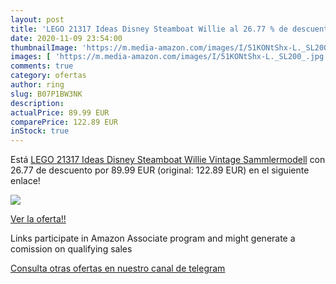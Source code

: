 ```yaml
---
layout: post
title: 'LEGO 21317 Ideas Disney Steamboat Willie al 26.77 % de descuento'
date: 2020-11-09 23:54:00
thumbnailImage: 'https://m.media-amazon.com/images/I/51KONtShx-L._SL200_.jpg'
images: [ 'https://m.media-amazon.com/images/I/51KONtShx-L._SL200_.jpg' ]
comments: true
category: ofertas
author: ring
slug: B07P1BW3NK
description:
actualPrice: 89.99 EUR
comparePrice: 122.89 EUR
inStock: true
---
```


Está [LEGO 21317 Ideas Disney Steamboat Willie Vintage Sammlermodell](https://www.amazon.de/dp/B07P1BW3NK/?tag=redken02-21) con 26.77 de descuento por 89.99 EUR (original: 122.89 EUR) en el siguiente enlace!

[![](https://m.media-amazon.com/images/I/51KONtShx-L._SL200_.jpg)](https://www.amazon.de/dp/B07P1BW3NK/?tag=redken02-21)

[Ver la oferta!!](https://www.amazon.de/dp/B07P1BW3NK/?tag=redken02-21)

Links participate in Amazon Associate program and might generate a comission on qualifying sales

[Consulta otras ofertas en nuestro canal de telegram](https://t.me/s/ofertas25)
